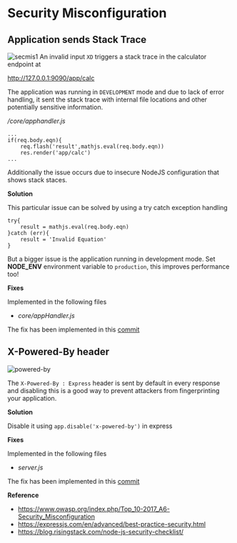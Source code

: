 # Security Misconfiguration

## Application sends Stack Trace

![secmis1](/resources/secmis1.png "Security Misconfiguration")
An invalid input `XD` triggers a stack trace in the calculator endpoint at

http://127.0.0.1:9090/app/calc

The application was running in `DEVELOPMENT` mode and due to lack of error handling, it sent the stack trace with internal file locations and other potentially sensitive information.

*/core/apphandler.js*
```
...
if(req.body.eqn){
    req.flash('result',mathjs.eval(req.body.eqn))
    res.render('app/calc')
...
```

Additionally the issue occurs due to insecure NodeJS configuration that shows stack staces.

**Solution**

This particular issue can be solved by using a try catch exception handling
```
try{
    result = mathjs.eval(req.body.eqn)
}catch (err){
    result = 'Invalid Equation'
}
```

But a bigger issue is the application running in development mode. Set **NODE_ENV** environment variable to `production`, this improves performance too!

**Fixes**

Implemented in the following files

- *core/appHandler.js*

The fix has been implemented in this [commit](https://github.com/appsecco/dvna/commit/9b17e5ae55a6bf0ec8ba41c25956c26e6e62badd)

## X-Powered-By header

![powered-by](/resources/powered-by.png "X-Powered-By")

The `X-Powered-By : Express` header is sent by default in every response and disabling this is a good way to prevent attackers from fingerprinting your application.

**Solution**

Disable it using  `app.disable('x-powered-by')` in express

**Fixes**

Implemented in the following files

- *server.js*

The fix has been implemented in this [commit](https://github.com/appsecco/dvna/commit/e5810006cb91fb22bc6287f2dd67ba7c779d26fa)

**Reference**
- <https://www.owasp.org/index.php/Top_10-2017_A6-Security_Misconfiguration>
- <https://expressjs.com/en/advanced/best-practice-security.html>
- <https://blog.risingstack.com/node-js-security-checklist/>